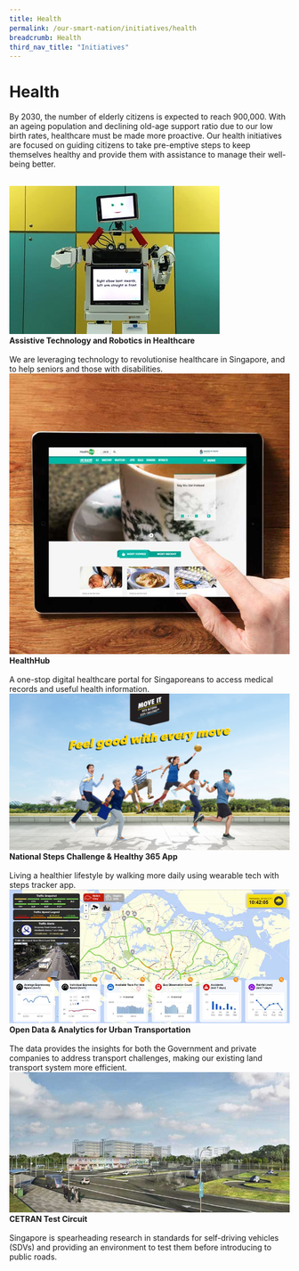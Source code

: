```yaml
---
title: Health
permalink: /our-smart-nation/initiatives/health
breadcrumb: Health
third_nav_title: "Initiatives"
---
```

# Health

By 2030, the number of elderly citizens is expected to reach 900,000. With an ageing population and declining old-age support ratio due to our low birth rates, healthcare must be made more proactive. Our health initiatives are focused on guiding citizens to take pre-emptive steps to keep themselves healthy and provide them with assistance to manage their well-being better.

<br>
<div class="row">  
  <div class="column-c" > 
    <a href="/our-smart-nation/initiatives/transport/assistive-techonology-robotics" target="_blank"><img src="/images/our-smart-nation/Initiatives/health-robotics-overview.jpg"></a><br>
    <div class="header"><b>Assistive Technology and Robotics in Healthcare</b></div><br>
    <div class="para">We are leveraging technology to revolutionise healthcare in Singapore, and to help seniors and those with disabilities.</div>
  </div>
   <div class="column-c"> 
    <a href="/our-smart-nation/initiatives/health/healthhub" target="_blank"><img src="/images/our-smart-nation/Initiatives/health-hub-overview.jpg"></a><br>
     <div class="header"><b>HealthHub</b></div><br>
    <div class="para">A one-stop digital healthcare portal for Singaporeans to access medical records and useful health information.</div>
  </div>
  <div class="column-c">  
    <a href="/our-smart-nation/initiatives/health/national-steps-challenge" target="_blank"><img src="/images/our-smart-nation/Initiatives/national-steps-challenge.png"></a><br>
    <div class="header"><b>National Steps Challenge & Healthy 365 App</b></div><br>
    <div class="para">Living a healthier lifestyle by walking more daily using wearable tech with steps tracker app.</div>
  </div>     
</div>
<div class="row">  
  <div class="column-c" > 
    <a href="  /our-smart-nation/initiatives/transport/open-data-analytics" target="_blank"><img src="/images/our-smart-nation/Initiatives/SG-Traffic-watch.jpeg"></a><br>
    <div class="header"><b>Open Data & Analytics for Urban Transportation</b></div><br>
    <div class="para">The data provides the insights for both the Government and private companies to address transport challenges, making our existing land transport system more efficient.</div>
  </div>
   <div class="column-c"> 
    <a href="/our-smart-nation/initiatives/transport/cetran-test-circuit" target="_blank"><img src="/images/our-smart-nation/Initiatives/CETRAN-test-circuit-perspective.jpg"></a><br>
     <div class="header"><b>CETRAN Test Circuit</b></div><br>
    <div class="para">Singapore is spearheading research in standards for self-driving vehicles (SDVs) and providing an environment to test them before introducing to public roads.</div>
  </div>      
</div>
